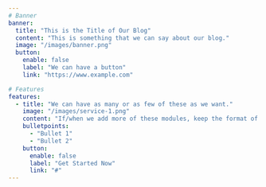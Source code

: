 ```yaml
---
# Banner
banner:
  title: "This is the Title of Our Blog"
  content: "This is something that we can say about our blog."
  image: "/images/banner.png"
  button:
    enable: false
    label: "We can have a button"
    link: "https://www.example.com"

# Features
features:
  - title: "We can have as many or as few of these as we want."
    image: "/images/service-1.png"
    content: "If/when we add more of these modules, keep the format of this one."
    bulletpoints:
      - "Bullet 1"
      - "Bullet 2"
    button:
      enable: false
      label: "Get Started Now"
      link: "#"
---
```

